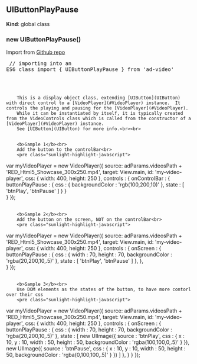 <a name="UIButtonPlayPause"></a>

## UIButtonPlayPause
**Kind**: global class  
<a name="new_UIButtonPlayPause_new"></a>

### new UIButtonPlayPause()
Import from <a href="https://github.com/ff0000-ad-tech/ad-video">Github repo</a>
		<br>
		<pre class="sunlight-highlight-javascript">
// importing into an ES6 class
import { UIButtonPlayPause } from 'ad-video'
</pre>
		<br><br>
		
		This is a display object class, extending [UIButton](UIButton) with direct control to a [VideoPlayer](#VideoPlayer) instance.  It controls the playing and pausing for the [VideoPlayer](#VideoPlayer). 
		While it can be instantiated by itself, it is typically created from the VideoControls class which is called from the constructor of a [VideoPlayer](#VideoPlayer) instance. 
		See [UIButton](UIButton) for more info.<br><br>

	
		<b>Sample 1</b><br>
		Add the button to the controlBar<br>
		<pre class="sunlight-highlight-javascript">
var myVideoPlayer = new VideoPlayer({
	source: adParams.videosPath + 'RED_Html5_Showcase_300x250.mp4',
	target: View.main,
	id: 'my-video-player',
	css: {
		width: 400,
		height: 250
	},
	controls : {
		onControlBar : {
			buttonPlayPause : {
				css : {
					backgroundColor : 'rgb(100,200,10)'
				},
				state : [ 'btnPlay', 'btnPause' ]
			}
		}	
	}
});
</pre>
		<br><br>


		<b>Sample 2</b><br>
		Add the button on the screen, NOT on the controlBar<br>
		<pre class="sunlight-highlight-javascript">
var myVideoPlayer = new VideoPlayer({
	source: adParams.videosPath + 'RED_Html5_Showcase_300x250.mp4',
	target: View.main,
	id: 'my-video-player',
	css: {
		width: 400,
		height: 250
	},
	controls : {
		onScreen : {
			buttonPlayPause : {
				css : {
					width : 70,
					height : 70,
					backgroundColor : 'rgba(20,200,10,.5)'
				},
				state : [ 'btnPlay', 'btnPause' ]
			},
		},	
	}
});
</pre>
		<br><br>


		<b>Sample 3</b><br>
		Use DOM elements as the states of the button, to have more contorl over their css
		<pre class="sunlight-highlight-javascript">
var myVideoPlayer = new VideoPlayer({
	source: adParams.videosPath + 'RED_Html5_Showcase_300x250.mp4',
	target: View.main,
	id: 'my-video-player',
	css: {
		width: 400,
		height: 250
	},
	controls : {
		onScreen : {
			buttonPlayPause : {
				css : {
					width : 70,
					height : 70,
					backgroundColor : 'rgba(20,200,10,.5)'
				},
				state : [ 
					new UIImage({
						source : 'btnPlay',
						css : {
							x : 10,
							y : 10,
							width : 50,
							height : 50,
							backgroundColor : 'rgba(100,100,0,.5)'
						}
					}),
					new UIImage({
						source : 'btnPause',
						css : {
							x : 10,
							y : 10,
							width : 50,
							height : 50,
							backgroundColor : 'rgba(0,100,100,.5)'
						}
					}) 
				]
			},
		}
	}
});
</pre>
		<br><br>

